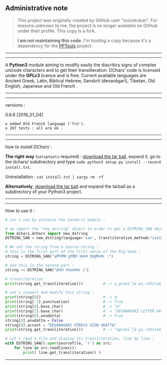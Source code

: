 Administrative note
-------------------

> This project was originally created by GitHub user "suizokukan". For reasons unknown to me, the project is no longer available on GitHub under their profile. This copy is a fork.
>
> **I am not maintaining this code**. I'm hosting a copy because it's a dependency for the [PPTools][] project.

[pptools]: https://github.com/tangledhelix/pptools

----
----

A **Python3** module aiming to modify easily the diacritics signs of complex unicode characters and to get their transliteration. DChars’ code is licensed under the **GPLv3** licence and is free. Current available languages are Ancient Greek, Latin, Biblical Hebrew, Sanskrit (devanāgarī), Tibetan, Old English, Japanese and Old French .

----
----

versions :

0.6.6 [2016_01_04]

    o added Old French language ('fro').
    o 207 tests : all are ok .

----
----

*how* *to* *install* *DChars* : 

**The right way** (```setuptools``` required) : [download the tar ball](http://94.23.197.37/dchars/), expand it, go to the dchars/ subdirectory and type ```sudo python3 setup.py install --record install.txt```.

Uninstallation : ```cat install.txt | xargs rm -rf```

**Alternatively**, [download the tar ball](http://94.23.197.37/dchars/) and expand the tarball as a subdirectory of your Python3 project.

----
----

*How* *to* *use* *it* :

```python
# Let's use by instance the Sanskrit module :

# we import the "new_dstring" object in order to get a DSTRING_SAN object :
from dchars.dchars import new_dstring
DSTRING_SAN = new_dstring(language='san', transliteration_method="iso15919")

# We set the string from a source-string :
# this is the first part of the first verse of the Rig-Veda :
string = DSTRING_SAN("अ॒ग्निमी॑ळे पु॒रोहि॑तं य॒ज्ञस्य॑ दे॒वमृ॒त्विज॑म् ।")

# and this is the second part :
string += DSTRING_SAN("होता॑रं रत्न॒धात॑मम् ॥")

# transliteration :
print(string.get_transliteration())         # -> a̱gnimī́ḷē pu̱rōhítaṁ ya̱jñasyá dē̱vamr̥̱tvijám .hōtā́raṁ ratna̱dhātámam ..

# Let's inspect and modify this string :
print(string[0])                            # -> अ॒
print(string[-1].punctuation)               # -> True
print(string[0].base_char)                  # -> "A"
print(string[1].base_char)                  # -> "DEVANAGARI LETTER GA"
print(string[0].anudatta)                   # -> True
string[0].anudatta = False
string[0].accent = "DEVANAGARI STRESS SIGN UDATTA"
print(string.get_transliteration())         # -> "ágnimī́ḷē pu̱rōhítaṁ ya̱jñasyá dē̱vamr̥̱tvijám .hōtā́raṁ ratna̱dhātámam .."

# Let's read a file and display its transliteration, line by line :
with DSTRING_SAN().open(sourcefile, 'r') as src:
    for line in src.readlines():
        print( line.get_transliteration() )
```
----
